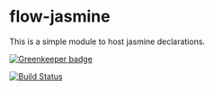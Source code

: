 # flow-jasmine

This is a simple module to host jasmine declarations.

[![Greenkeeper badge](https://badges.greenkeeper.io/intel-hpdd/flow-jasmine.svg)](https://greenkeeper.io/)

[![Build Status](https://travis-ci.org/intel-hpdd/flow-jasmine.svg?branch=master)](https://travis-ci.org/intel-hpdd/flow-jasmine)
